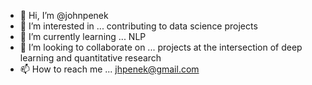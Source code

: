 - 👋 Hi, I’m @johnpenek
- 👀 I’m interested in ... contributing to data science projects
- 🌱 I’m currently learning ... NLP
- 💞️ I’m looking to collaborate on ... projects at the intersection of deep learning and quantitative research
- 📫 How to reach me ... jhpenek@gmail.com
